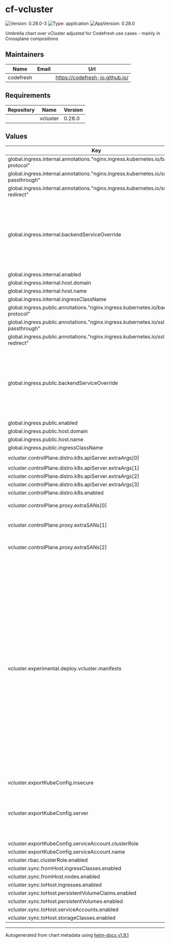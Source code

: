 # cf-vcluster

![Version: 0.28.0-3](https://img.shields.io/badge/Version-0.28.0--3-informational?style=flat-square) ![Type: application](https://img.shields.io/badge/Type-application-informational?style=flat-square) ![AppVersion: 0.28.0](https://img.shields.io/badge/AppVersion-0.28.0-informational?style=flat-square)

Umbrella chart over vCluster adjusted for Codefresh use cases - mainly in Crossplane compositions

## Maintainers

| Name | Email | Url |
| ---- | ------ | --- |
| codefresh |  | <https://codefresh-io.github.io/> |

## Requirements

| Repository | Name | Version |
|------------|------|---------|
|  | vcluster | 0.28.0 |

## Values

| Key | Type | Default | Description |
|-----|------|---------|-------------|
| global.ingress.internal.annotations."nginx.ingress.kubernetes.io/backend-protocol" | string | `"HTTPS"` |  |
| global.ingress.internal.annotations."nginx.ingress.kubernetes.io/ssl-passthrough" | string | `"true"` |  |
| global.ingress.internal.annotations."nginx.ingress.kubernetes.io/ssl-redirect" | string | `"true"` |  |
| global.ingress.internal.backendServiceOverride | object | `{}` | Possibility to override backend service name for ingress. If not set default vcluster backend service will be used |
| global.ingress.internal.enabled | bool | `false` |  |
| global.ingress.internal.host.domain | string | `"corp.local"` |  |
| global.ingress.internal.host.name | string | `"{{ .Release.Name }}"` |  |
| global.ingress.internal.ingressClassName | string | `"nginx-internal"` |  |
| global.ingress.public.annotations."nginx.ingress.kubernetes.io/backend-protocol" | string | `"HTTPS"` |  |
| global.ingress.public.annotations."nginx.ingress.kubernetes.io/ssl-passthrough" | string | `"true"` |  |
| global.ingress.public.annotations."nginx.ingress.kubernetes.io/ssl-redirect" | string | `"true"` |  |
| global.ingress.public.backendServiceOverride | object | `{}` | Possibility to override backend service name for ingress. If not set default vcluster backend service will be used |
| global.ingress.public.enabled | bool | `false` |  |
| global.ingress.public.host.domain | string | `"example.com"` |  |
| global.ingress.public.host.name | string | `"{{ .Release.Name }}"` |  |
| global.ingress.public.ingressClassName | string | `"nginx-public"` |  |
| vcluster.controlPlane.distro.k8s.apiServer.extraArgs[0] | string | `"--oidc-issuer-url=https://dexidp.shared-services.cf-infra.com"` |  |
| vcluster.controlPlane.distro.k8s.apiServer.extraArgs[1] | string | `"--oidc-client-id=vcluster-login"` |  |
| vcluster.controlPlane.distro.k8s.apiServer.extraArgs[2] | string | `"--oidc-username-claim=email"` |  |
| vcluster.controlPlane.distro.k8s.apiServer.extraArgs[3] | string | `"--oidc-groups-claim=groups"` |  |
| vcluster.controlPlane.distro.k8s.enabled | bool | `true` |  |
| vcluster.controlPlane.proxy.extraSANs[0] | string | `"{{ tpl (printf \"%s.%s.%s\" .Release.Name .Release.Namespace \".cluster.svc.local\") . }}"` |  |
| vcluster.controlPlane.proxy.extraSANs[1] | string | `"{{ tpl (printf \"%s.%s\" .Values.global.ingress.internal.host.name .Values.global.ingress.internal.host.domain) . }}"` |  |
| vcluster.controlPlane.proxy.extraSANs[2] | string | `"{{ tpl (printf \"%s.%s\" .Values.global.ingress.public.host.name .Values.global.ingress.public.host.domain) . }}"` |  |
| vcluster.experimental.deploy.vcluster.manifests | string | `"---\nkind: ClusterRoleBinding\napiVersion: rbac.authorization.k8s.io/v1\nmetadata:\n  name: oidc-cluster-admin\nroleRef:\n  apiGroup: rbac.authorization.k8s.io\n  kind: ClusterRole\n  name: cluster-admin\nsubjects:\n- kind: Group\n  name: rnd@codefresh.io\n---\nkind: ClusterRoleBinding\napiVersion: rbac.authorization.k8s.io/v1\nmetadata:\n  name: oidc-cluster-admin-octopus\nroleRef:\n  apiGroup: rbac.authorization.k8s.io\n  kind: ClusterRole\n  name: cluster-admin\nsubjects:\n- kind: Group\n  name: 787d1a9a-e488-4a77-bb6c-f4b2fdfd8cea # Codefresh R&D Team\n- kind: Group\n  name: 607a9f67-422c-4ca2-b8c4-d0be213b9650 # Codefresh SA Team\n- kind: Group\n  name: f8de82e2-cdb6-480a-8f37-9f958ea5fef5 # Codefresh Support Team\n- kind: Group\n  name: 16b3fb37-58f2-4786-8ca8-6f58d0410687 # Codefresh OSS Team\n- kind: Group\n  name: dc35779f-57d5-4dff-90c0-34c6e93fe7e7 # Codefresh OSS Team\n---\napiVersion: v1\nkind: ServiceAccount\nmetadata:\n  name: codefresh-pipelines-integration-cluster-admin\n  namespace: kube-system\n---\napiVersion: v1\nkind: Secret\nmetadata:\n  name: codefresh-pipelines-integration-cluster-admin-token\n  namespace: kube-system\n  annotations:\n    kubernetes.io/service-account.name: codefresh-pipelines-integration-cluster-admin\ntype: kubernetes.io/service-account-token\n---\nkind: ClusterRoleBinding\napiVersion: rbac.authorization.k8s.io/v1\nmetadata:\n  name: codefresh-pipelines-integration-cluster-admin\nroleRef:\n  apiGroup: rbac.authorization.k8s.io\n  kind: ClusterRole\n  name: cluster-admin\nsubjects:\n- kind: ServiceAccount\n  name: codefresh-pipelines-integration-cluster-admin\n  namespace: kube-system"` |  |
| vcluster.exportKubeConfig.insecure | bool | `true` |  |
| vcluster.exportKubeConfig.server | string | `"{{- include \"cf-vcluster.kubeconfighost\" . -}}"` | Automatically calculate and set the kubeconfig host value based on ingress settings |
| vcluster.exportKubeConfig.serviceAccount.clusterRole | string | `"cluster-admin"` |  |
| vcluster.exportKubeConfig.serviceAccount.name | string | `"cluster-admin"` |  |
| vcluster.rbac.clusterRole.enabled | bool | `true` |  |
| vcluster.sync.fromHost.ingressClasses.enabled | bool | `true` |  |
| vcluster.sync.fromHost.nodes.enabled | bool | `true` |  |
| vcluster.sync.toHost.ingresses.enabled | bool | `true` |  |
| vcluster.sync.toHost.persistentVolumeClaims.enabled | bool | `true` |  |
| vcluster.sync.toHost.persistentVolumes.enabled | bool | `true` |  |
| vcluster.sync.toHost.serviceAccounts.enabled | bool | `true` |  |
| vcluster.sync.toHost.storageClasses.enabled | bool | `true` |  |

----------------------------------------------
Autogenerated from chart metadata using [helm-docs v1.9.1](https://github.com/norwoodj/helm-docs/releases/v1.9.1)
